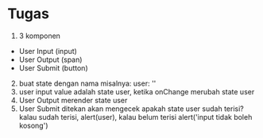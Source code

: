 # Tugas

1. 3 komponen

- User Input (input)
- User Output (span)
- User Submit (button)

2. buat state dengan nama misalnya: user: ''
3. user input value adalah state user, ketika onChange merubah state user
4. User Output merender state user
5. User Submit ditekan akan mengecek apakah state user sudah terisi? kalau sudah terisi, alert(user), kalau belum terisi alert('input tidak boleh kosong')
